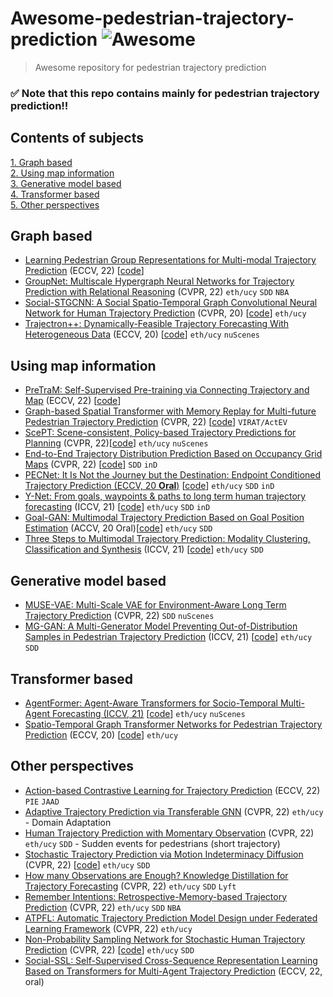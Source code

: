 # Awesome-pedestrian-trajectory-prediction ![Awesome](https://cdn.rawgit.com/sindresorhus/awesome/d7305f38d29fed78fa85652e3a63e154dd8e8829/media/badge.svg)
> Awesome repository for pedestrian trajectory prediction 

### ✅ Note that this repo contains mainly for pedestrian trajectory prediction‼️

## Contents of subjects 
[1. Graph based](#graph-based)    
[2. Using map information](#using-map-information)     
[3. Generative model based](#generative-model-based)     
[4. Transformer based](#transformer-based)   
[5. Other perspectives](#other-perspectives)  
 


## Graph based

- [Learning Pedestrian Group Representations for Multi-modal Trajectory Prediction](https://www.ecva.net/papers/eccv_2022/papers_ECCV/papers/136820263.pdf) (ECCV, 22) [[code](https://github.com/InhwanBae/GPGraph)]
- [GroupNet: Multiscale Hypergraph Neural Networks for Trajectory Prediction with Relational Reasoning](https://arxiv.org/pdf/2204.08770.pdf) (CVPR, 22) `eth/ucy` `SDD` `NBA`
- [Social-STGCNN: A Social Spatio-Temporal Graph Convolutional Neural Network for Human Trajectory Prediction](https://arxiv.org/pdf/2002.11927.pdf) (CVPR, 20) [[code](https://github.com/abduallahmohamed/Social-STGCNN/)] `eth/ucy`
- [Trajectron++: Dynamically-Feasible Trajectory Forecasting With Heterogeneous Data](https://arxiv.org/pdf/2001.03093.pdf) (ECCV, 20) [[code](https://github.com/StanfordASL/Trajectron-plus-plus)] `eth/ucy` `nuScenes`

## Using map information

- [PreTraM: Self-Supervised Pre-training via Connecting Trajectory and Map](https://www.ecva.net/papers/eccv_2022/papers_ECCV/papers/136990034.pdf) (ECCV, 22) [[code](https://github.com/chenfengxu714/PreTraM)]
- [Graph-based Spatial Transformer with Memory Replay for Multi-future Pedestrian Trajectory Prediction](https://openaccess.thecvf.com/content/CVPR2022/papers/Li_Graph-Based_Spatial_Transformer_With_Memory_Replay_for_Multi-Future_Pedestrian_Trajectory_CVPR_2022_paper.pdf)  (CVPR, 22) [[code](https://github.com/Jacobieee/ST-MR)] `VIRAT/ActEV`
- [ScePT: Scene-consistent, Policy-based Trajectory Predictions for Planning](https://openaccess.thecvf.com/content/CVPR2022/papers/Chen_ScePT_Scene-Consistent_Policy-Based_Trajectory_Predictions_for_Planning_CVPR_2022_paper.pdf) (CVPR, 22)[[code](https://github.com/nvr-avg/ScePT)] `eth/ucy` `nuScenes`
- [End-to-End Trajectory Distribution Prediction Based on Occupancy Grid Maps](https://openaccess.thecvf.com/content/CVPR2022/papers/Guo_End-to-End_Trajectory_Distribution_Prediction_Based_on_Occupancy_Grid_Maps_CVPR_2022_paper.pdf) (CVPR, 22) [[code](https://github.com/Kguo-cs/TDOR)] `SDD` `inD`
- [PECNet: It Is Not the Journey but the Destination: Endpoint Conditioned Trajectory Prediction (ECCV, 20 **Oral**)](https://arxiv.org/abs/2004.02025) [[code](https://github.com/HarshayuGirase/Human-Path-Prediction)] `eth/ucy` `SDD` `inD`
- [Y-Net: From goals, waypoints & paths to long term human trajectory forecasting](https://openaccess.thecvf.com/content/ICCV2021/html/Mangalam_From_Goals_Waypoints__Paths_to_Long_Term_Human_Trajectory_ICCV_2021_paper.html) (ICCV, 21) [[code](https://github.com/HarshayuGirase/Human-Path-Prediction/tree/master/ynet)]  `eth/ucy` `SDD` `inD`
- [Goal-GAN: Multimodal Trajectory Prediction Based on Goal Position Estimation](https://arxiv.org/abs/2010.01114) (ACCV, 20 Oral)[[code](https://github.com/dendorferpatrick/GoalGAN)] `eth/ucy` `SDD`
- [Three Steps to Multimodal Trajectory Prediction: Modality Clustering, Classification and Synthesis](https://arxiv.org/pdf/2103.07854.pdf) (ICCV, 21) [[code](https://github.com/ApeironY/PCCSNet)] `eth/ucy` `SDD` 

## Generative model based

- [MUSE-VAE: Multi-Scale VAE for Environment-Aware Long Term Trajectory Prediction](https://openaccess.thecvf.com/content/CVPR2022/papers/Lee_MUSE-VAE_Multi-Scale_VAE_for_Environment-Aware_Long_Term_Trajectory_Prediction_CVPR_2022_paper.pdf) (CVPR, 22) `SDD` `nuScenes`
- [MG-GAN: A Multi-Generator Model Preventing Out-of-Distribution Samples in Pedestrian Trajectory Prediction](https://arxiv.org/pdf/2108.09274.pdf) (ICCV, 21) [[code](https://github.com/selflein/MG-GAN)] `eth/ucy` `SDD`

## Transformer based

- [AgentFormer: Agent-Aware Transformers for Socio-Temporal Multi-Agent Forecasting (ICCV, 21)](https://arxiv.org/abs/2103.14023) [[code](https://github.com/Khrylx/AgentFormer)] `eth/ucy` `nuScenes`
- [Spatio-Temporal Graph Transformer Networks for Pedestrian Trajectory Prediction](https://arxiv.org/abs/2005.08514) (ECCV, 20) [[code](https://github.com/Majiker/STAR)] `eth/ucy`

## Other perspectives 

- [Action-based Contrastive Learning for Trajectory Prediction](https://www.ecva.net/papers/eccv_2022/papers_ECCV/papers/136990140.pdf) (ECCV, 22) `PIE` `JAAD`
- [Adaptive Trajectory Prediction via Transferable GNN](https://arxiv.org/pdf/2203.05046.pdf) (CVPR, 22) `eth/ucy` - Domain Adaptation
- [Human Trajectory Prediction with Momentary Observation](https://openaccess.thecvf.com/content/CVPR2022/papers/Sun_Human_Trajectory_Prediction_With_Momentary_Observation_CVPR_2022_paper.pdf) (CVPR, 22) `eth/ucy` `SDD`  - Sudden events for pedestrians (short trajectory)
- [Stochastic Trajectory Prediction via Motion Indeterminacy Diffusion](https://openaccess.thecvf.com/content/CVPR2022/papers/Gu_Stochastic_Trajectory_Prediction_via_Motion_Indeterminacy_Diffusion_CVPR_2022_paper.pdf) (CVPR, 22) [[code](https://github.com/gutianpei/MID)] `eth/ucy` `SDD`
- [How many Observations are Enough? Knowledge Distillation for Trajectory Forecasting](https://openaccess.thecvf.com/content/CVPR2022/papers/Monti_How_Many_Observations_Are_Enough_Knowledge_Distillation_for_Trajectory_Forecasting_CVPR_2022_paper.pdf) (CVPR, 22) `eth/ucy` `SDD` `Lyft`
- [Remember Intentions: Retrospective-Memory-based Trajectory Prediction](https://openaccess.thecvf.com/content/CVPR2022/papers/Xu_Remember_Intentions_Retrospective-Memory-Based_Trajectory_Prediction_CVPR_2022_paper.pdf) (CVPR, 22) `eth/ucy` `SDD` `NBA`
- [ATPFL: Automatic Trajectory Prediction Model Design under Federated Learning Framework](https://openaccess.thecvf.com/content/CVPR2022/papers/Wang_ATPFL_Automatic_Trajectory_Prediction_Model_Design_Under_Federated_Learning_Framework_CVPR_2022_paper.pdf) (CVPR, 22) `eth/ucy`
- [Non-Probability Sampling Network for Stochastic Human Trajectory Prediction](https://openaccess.thecvf.com/content/CVPR2022/papers/Bae_Non-Probability_Sampling_Network_for_Stochastic_Human_Trajectory_Prediction_CVPR_2022_paper.pdf) (CVPR, 22) [[code](https://github.com/InhwanBae/NPSN)] `eth/ucy` `SDD`
- [Social-SSL: Self-Supervised Cross-Sequence Representation Learning Based on Transformers for Multi-Agent Trajectory Prediction](https://basiclab.lab.nycu.edu.tw/assets/Social-SSL.pdf) (ECCV, 22, oral)


